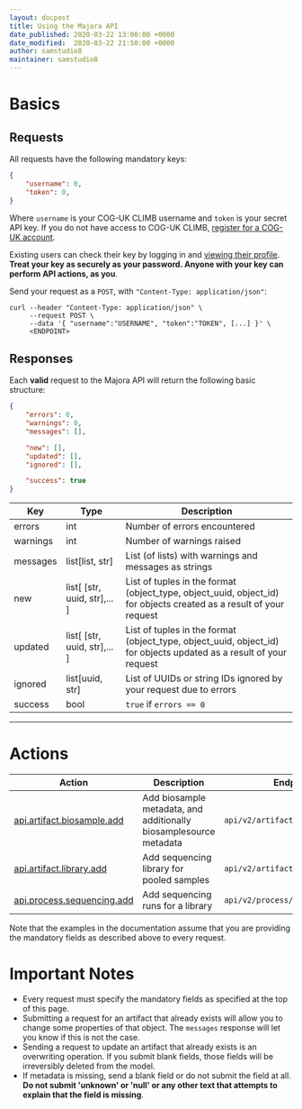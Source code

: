```yaml
---
layout: docpost
title: Using the Majora API
date_published: 2020-03-22 13:00:00 +0000
date_modified:  2020-03-22 21:50:00 +0000
author: samstudio8
maintainer: samstudio8
---
```

# Basics
## Requests
All requests have the following mandatory keys:

```json
{
    "username": 0,
    "token": 0,
}
```

Where `username` is your COG-UK CLIMB username and `token` is your secret API key.
If you do not have access to COG-UK CLIMB, [register for a COG-UK account](https://majora.covid19.climb.ac.uk/forms/register).

Existing users can check their key by logging in and [viewing their profile](https://majora.covid19.climb.ac.uk/accounts/profile).
**Treat your key as securely as your password. Anyone with your key can perform API actions, as you**.

Send your request as a `POST`, with `"Content-Type: application/json"`:

```
curl --header "Content-Type: application/json" \
     --request POST \
     --data '{ "username":"USERNAME", "token":"TOKEN", [...] }' \
     <ENDPOINT>
```

## Responses

Each **valid** request to the Majora API will return the following basic structure:

```json
{
    "errors": 0,
    "warnings": 0,
    "messages": [],

    "new": [],
    "updated": [],
    "ignored": [],

    "success": true
}
```

| Key       | Type           | Description                           |
|-----------|----------------|---------------------------------------|
| errors    | int            | Number of errors encountered          |
| warnings  | int            | Number of warnings raised             |
| messages  | list[list, str]| List (of lists) with warnings and messages as strings |
| new       | list[ [str, uuid, str],... ]     | List of tuples in the format (object_type, object_uuid, object_id) for objects created as a result of your request |
| updated   | list[ [str, uuid, str],... ]   | List of tuples in the format (object_type, object_uuid, object_id) for objects updated as a result of your request |
| ignored   | list[uuid, str]     |  List of UUIDs or string IDs ignored by your request due to errors |
| success   | bool           | `true` if `errors == 0`             |

<hr>

# Actions

| Action              | Description                                                            | Endpoint                              |
|---------------------|------------------------------------------------------------------------|---------------------------------------|
| [api.artifact.biosample.add](majora/add_sample)       | Add biosample metadata, and additionally biosamplesource metadata      | `api/v2/artifact/biosample/add/` |
| [api.artifact.library.add](majora/add_library)       | Add sequencing library for pooled samples | `api/v2/artifact/library/add/` |
| [api.process.sequencing.add](majora/add_sequencing)       | Add sequencing runs for a library      | `api/v2/process/sequencing/add/` |

Note that the examples in the documentation assume that you are providing the mandatory fields as described above to every request.

# Important Notes

* Every request must specify the mandatory fields as specified at the top of this page.
* Submitting a request for an artifact that already exists will allow you to change some properties of that object. The `messages` response will let you know if this is not the case.
* Sending a request to update an artifact that already exists is an overwriting operation. If you submit blank fields, those fields will be irreversibly deleted from the model.
* If metadata is missing, send a blank field or do not submit the field at all. **Do not submit 'unknown' or 'null' or any other text that attempts to explain that the field is missing**.
